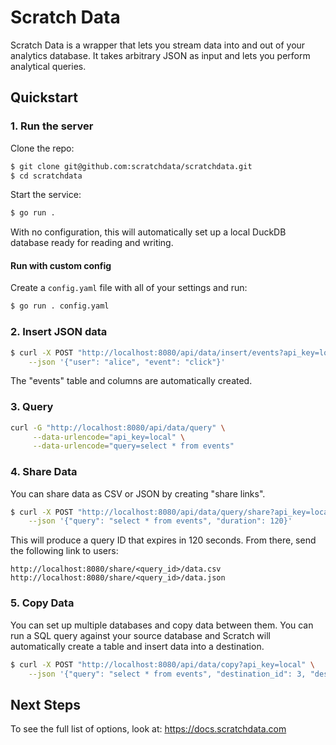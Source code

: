 # Scratch Data

Scratch Data is a wrapper that lets you stream data into and
out of your analytics database.
It takes arbitrary JSON as input and lets you perform analytical queries.

## Quickstart

### 1. Run the server

Clone the repo:
```bash
$ git clone git@github.com:scratchdata/scratchdata.git
$ cd scratchdata
```

Start the service:
``` bash
$ go run . 
```

With no configuration, this will automatically set up a local DuckDB 
database ready for reading and writing.

#### Run with custom config

Create a `config.yaml` file with all of your settings and run:

``` bash
$ go run . config.yaml
```

### 2. Insert JSON data

``` bash
$ curl -X POST "http://localhost:8080/api/data/insert/events?api_key=local" \
    --json '{"user": "alice", "event": "click"}'
```

The "events" table and columns are automatically
created.

### 3. Query

```bash
curl -G "http://localhost:8080/api/data/query" \
     --data-urlencode="api_key=local" \
     --data-urlencode="query=select * from events" 
```

### 4. Share Data

You can share data as CSV or JSON by creating "share links".

``` bash
$ curl -X POST "http://localhost:8080/api/data/query/share?api_key=local" \
    --json '{"query": "select * from events", "duration": 120}'
```

This will produce a query ID that expires in 120 seconds. From there, send the following link to users:

```
http://localhost:8080/share/<query_id>/data.csv
http://localhost:8080/share/<query_id>/data.json
```

### 5. Copy Data

You can set up multiple databases and copy data between them.
You can run a SQL query against your source database and 
Scratch will automatically create a table and insert data into
a destination.

``` bash
$ curl -X POST "http://localhost:8080/api/data/copy?api_key=local" \
    --json '{"query": "select * from events", "destination_id": 3, "destination_table": "events"}'
```

## Next Steps

To see the full list of options, look at:
https://docs.scratchdata.com
